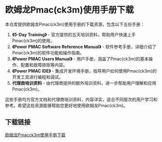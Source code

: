 # 欧姆龙Pmac(ck3m)使用手册下载

本仓库提供欧姆龙Pmac(ck3m)使用手册的下载资源，包含以下五份手册：

1. **《5-Day Training》** - 官方提供的五天培训资料，帮助用户快速上手Pmac(ck3m)的使用。
2. **《Power PMAC Software Reference Manual》** - 软件参考手册，详细介绍了Pmac(ck3m)的软件功能和操作指南。
3. **《Power PMAC Users Manual》** - 用户手册，涵盖了Pmac(ck3m)的基本操作、配置和故障排除等内容。
4. **《Power PMAC IDE》** - 集成开发环境手册，指导用户如何使用Pmac(ck3m)的开发工具进行编程和调试。
5. **代理商培训资料** - 由代理商提供的额外培训资料，进一步帮助用户理解和应用Pmac(ck3m)。

这些手册均为官方文档和代理商培训资料，内容详实，适合不同层次的用户学习和参考。希望这些资源能够帮助您更好地使用欧姆龙Pmac(ck3m)。

## 下载链接

[欧姆龙Pmacck3m使用手册下载](https://pan.quark.cn/s/fa299e73bd42)